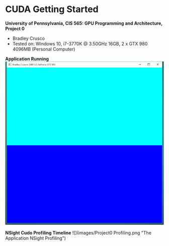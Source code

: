 CUDA Getting Started
====================

**University of Pennsylvania, CIS 565: GPU Programming and Architecture, Project 0**

* Bradley Crusco
* Tested on: Windows 10, i7-3770K @ 3.50GHz 16GB, 2 x GTX 980 4096MB (Personal Computer)

**Application Running**
![](images/Project0.png "The Application Running")

**NSight Cudo Profiling Timeline**
![](images/Project0 Profiling.png "The Application NSight Profiling")
